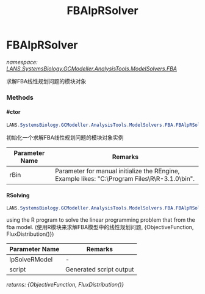 ﻿---
title: FBAlpRSolver
---

# FBAlpRSolver
_namespace: [LANS.SystemsBiology.GCModeller.AnalysisTools.ModelSolvers.FBA](N-LANS.SystemsBiology.GCModeller.AnalysisTools.ModelSolvers.FBA.html)_

求解FBA线性规划问题的模块对象

### Methods

#### #ctor
```csharp
LANS.SystemsBiology.GCModeller.AnalysisTools.ModelSolvers.FBA.FBAlpRSolver.#ctor(System.String)
```
初始化一个求解FBA线性规划问题的模块对象实例

|Parameter Name|Remarks|
|--------------|-------|
|rBin|Parameter for manual initialize the REngine, Example likes: "C:\Program Files\R\R-3.1.0\bin".|


#### RSolving
```csharp
LANS.SystemsBiology.GCModeller.AnalysisTools.ModelSolvers.FBA.FBAlpRSolver.RSolving(LANS.SystemsBiology.GCModeller.AnalysisTools.ModelSolvers.FBA.lpSolveRModel,System.String@)
```
using the R program to solve the linear programming problem that from the fba model.
 (使用R模块来求解FBA模型中的线性规划问题, {ObjectiveFunction, FluxDistribution()})

|Parameter Name|Remarks|
|--------------|-------|
|lpSolveRModel|-|
|script|Generated script output|

_returns: {ObjectiveFunction, FluxDistribution()}_




